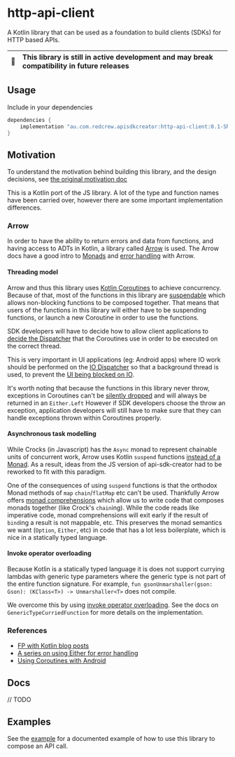 #  http-api-client

A Kotlin library that can be used as a foundation to build clients (SDKs) for HTTP based APIs.

| :memo: | This library is still in active development and may break compatibility in future releases |
|--------|:------------------------------------------------------------------------------------------|

## Usage

Include in your dependencies

```groovy
dependencies {
    implementation "au.com.redcrew.apisdkcreator:http-api-client:0.1-SNAPSHOT"
}
```

## Motivation

To understand the motivation behind building this library, and the design decisions, see
[the original motivation doc](https://github.com/RedCrewOS/api-sdk-creator-js/blob/main/http-api-client/docs/motivation.md)

This is a Kotlin port of the JS library. A lot of the type and function names have been carried over, however there are
some important implementation differences.

### Arrow

In order to have the ability to return errors and data from functions, and having access to ADTs in Kotlin, a library
called [Arrow](https://arrow-kt.io/docs/core/) is used. The Arrow docs have a good intro to [Monads](https://arrow-kt.io/docs/patterns/monads/)
and [error handling](https://arrow-kt.io/docs/patterns/error_handling/) with Arrow.

#### Threading model

Arrow and thus this library uses [Kotlin Coroutines](https://kotlinlang.org/docs/coroutines-basics.html) to achieve
concurrency. Because of that, most of the functions in this library are [suspendable](https://kotlinlang.org/docs/composing-suspending-functions.html)
which allows non-blocking functions to be composed together. That means that users of the functions in this library
will either have to be suspending functions, or launch a new Coroutine in order to use the functions.

SDK developers will have to decide how to allow client applications to [decide the Dispatcher](https://kotlinlang.org/docs/coroutine-context-and-dispatchers.html#unconfined-vs-confined-dispatcher) that the Coroutines use in order to be executed on the correct thread.

This is very important in UI applications (eg: Android apps) where IO work should be performed on the 
[IO Dispatcher](https://developer.android.com/kotlin/coroutines) so that a background thread is used, to prevent the 
[UI being blocked on IO](https://developer.android.com/kotlin/coroutines/coroutines-best-practices#main-safe).

It's worth noting that because the functions in this library never throw, exceptions in Coroutines can't be
[silently dropped](https://medium.com/androiddevelopers/coroutines-on-android-part-ii-getting-started-3bff117176dd)
and will always be returned in an `Either.Left` However if SDK developers choose the throw an exception, application
developers will still have to make sure that they can handle exceptions thrown within Coroutines properly.

#### Asynchronous task modelling

While Crocks (in Javascript) has the `Async` monad to represent chainable units of concurrent work, Arrow uses Kotlin
`suspend` functions [instead of a Monad](https://arrow-kt.io/docs/effects/io/).  As a result, ideas from the JS version 
of api-sdk-creator had to be reworked to fit with this paradigm.

One of the consequences of using `suspend` functions is that the orthodox Monad methods of `map` `chain`/`flatMap` etc
can't be used. Thankfully Arrow offers [monad comprehensions](https://arrow-kt.io/docs/patterns/monad_comprehensions/)
which allow us to write code that composes monads together (like Crock's `chain`ing). While the code reads like imperative
code, monad comprehensions will exit early if the result of `bind`ing a result is not mappable, etc. This preserves the
monad semantics we want (`Option`, `Either`, etc) in code that has a lot less boilerplate, which is nice in a statically
typed language.

#### Invoke operator overloading

Because Kotlin is a statically typed language it is does not support currying lambdas with generic type parameters where
the generic type is not part of the entire function signature. For example, 
`fun gsonUnmarshaller(gson: Gson): (KClass<T>) -> Unmarshaller<T>` does not compile.

We overcome this by using [invoke operator overloading](ttps://kotlinlang.org/docs/operator-overloading.html#invoke-operator).
See the docs on `GenericTypeCurriedFunction` for more details on the implementation.

### References

- [FP with Kotlin blog posts](https://mattmoore.io/blog/category/Functional+Programming)
- [A series on using Either for error handling](http://oneeyedmen.com/failure-is-not-an-option-part-1.html)
- [Using Coroutines with Android](https://medium.com/androiddevelopers/coroutines-on-android-part-i-getting-the-background-3e0e54d20bb)

## Docs

// TODO

## Examples

See the [example](../example) for a documented example of how to use this library to compose an API call.
